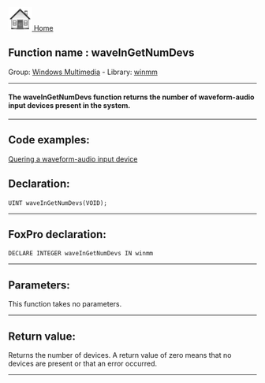 [<img src="../../images/home.png"> Home ](https://github.com/VFPX/Win32API)  

## Function name : waveInGetNumDevs
Group: [Windows Multimedia](../../functions_group.md#Windows_Multimedia)  -  Library: [winmm](../../Libraries.md#winmm)  
***  


#### The waveInGetNumDevs function returns the number of waveform-audio input devices present in the system.
***  


## Code examples:
[Quering a waveform-audio input device](../../samples/sample_366.md)  

## Declaration:
```foxpro  
UINT waveInGetNumDevs(VOID);  
```  
***  


## FoxPro declaration:
```foxpro  
DECLARE INTEGER waveInGetNumDevs IN winmm  
```  
***  


## Parameters:
This function takes no parameters.  
***  


## Return value:
Returns the number of devices. A return value of zero means that no devices are present or that an error occurred.  
***  

